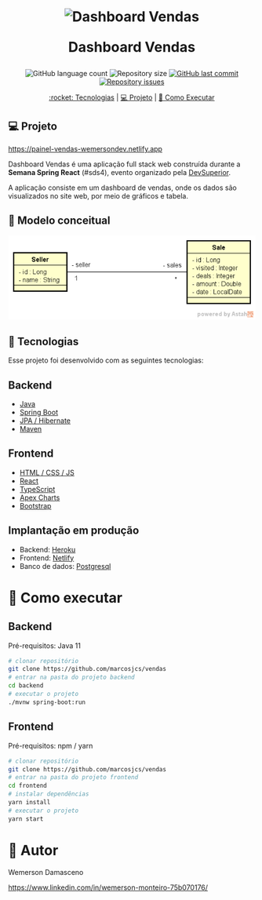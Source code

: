 <h1 align="center">
    <img alt="Dashboard Vendas" src="https://vendas-marcosjcs.vercel.app/static/media/ds-dark.90256347.svg" width="250px" />
    <p>Dashboard Vendas</p>
</h1>

<p align="center">
  <img alt="GitHub language count" src="https://img.shields.io/github/languages/count/WemersonDamasceno/projeto-sds3">

  <img alt="Repository size" src="https://img.shields.io/github/repo-size/WemersonDamasceno/projeto-sds3">

  <a href="https://github.com/WemersonDamasceno/projeto-sds3/commits/master">
    <img alt="GitHub last commit" src="https://img.shields.io/github/last-commit/WemersonDamasceno/projeto-sds3">
  </a>

  <a href="https://github.com/WemersonDamasceno/projeto-sds3/issues">
    <img alt="Repository issues" src="https://img.shields.io/github/issues/WemersonDamasceno/projeto-sds3">
  </a>
</p>

<p align="center">
  <a href="#rocket-tecnologias"> :rocket: Tecnologias</a> |
  <a href="#-projeto">💻 Projeto</a> |
  <a href="#-como-executar">🔖 Como Executar</a>
</p>

## 💻 Projeto

https://painel-vendas-wemersondev.netlify.app

Dashboard Vendas é uma aplicação full stack web construída durante a **Semana Spring React** (#sds4), evento organizado pela [DevSuperior](https://devsuperior.com "Site da DevSuperior").

A aplicação consiste em um dashboard de vendas, onde os dados são visualizados no site web, por meio de gráficos e tabela.

## 📄 Modelo conceitual
![Modelo Conceitual](https://github.com/devsuperior/bds-assets/raw/main/sds/sds3-mc.png)

## :rocket: Tecnologias

Esse projeto foi desenvolvido com as seguintes tecnologias:

## Backend
- [Java](https://www.java.com)
- [Spring Boot](https://spring.io/projects/spring-boot)
- [JPA / Hibernate](https://spring.io/projects/spring-data-jpa)
- [Maven](https://maven.apache.org)
## Frontend
- [HTML / CSS / JS](#)
- [React](https://reactjs.org)
- [TypeScript](https://www.typescriptlang.org)
- [Apex Charts](https://apexcharts.com)
- [Bootstrap](https://getbootstrap.com)
## Implantação em produção
- Backend: [Heroku](https://www.heroku.com)
- Frontend: [Netlify](https://www.netlify.com)
- Banco de dados: [Postgresql](https://www.postgresql.org)

# 🔖 Como executar

## Backend
Pré-requisitos: Java 11

```bash
# clonar repositório
git clone https://github.com/marcosjcs/vendas
# entrar na pasta do projeto backend
cd backend
# executar o projeto
./mvnw spring-boot:run
```

## Frontend
Pré-requisitos: npm / yarn

```bash
# clonar repositório
git clone https://github.com/marcosjcs/vendas
# entrar na pasta do projeto frontend
cd frontend
# instalar dependências
yarn install
# executar o projeto
yarn start
```

# 🤵 Autor

Wemerson Damasceno

https://www.linkedin.com/in/wemerson-monteiro-75b070176/
